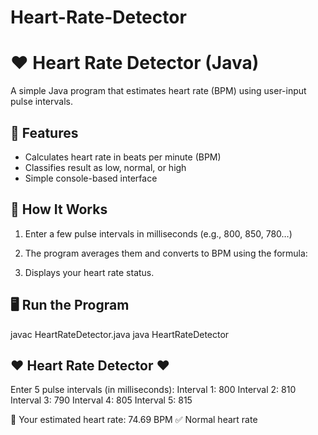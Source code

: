 # Heart-Rate-Detector

# ❤️ Heart Rate Detector (Java)

A simple Java program that estimates heart rate (BPM) using user-input pulse intervals.

## 🚀 Features
- Calculates heart rate in beats per minute (BPM)
- Classifies result as low, normal, or high
- Simple console-based interface

## 🧠 How It Works
1. Enter a few pulse intervals in milliseconds (e.g., 800, 850, 780…)
2. The program averages them and converts to BPM using the formula:

3. Displays your heart rate status.

## 🖥️ Run the Program

javac HeartRateDetector.java
java HeartRateDetector


❤️ Heart Rate Detector ❤️
--------------------------
Enter 5 pulse intervals (in milliseconds):
Interval 1: 800
Interval 2: 810
Interval 3: 790
Interval 4: 805
Interval 5: 815

💓 Your estimated heart rate: 74.69 BPM
✅ Normal heart rate
